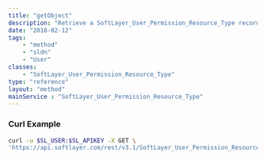 ```yaml
---
title: "getObject"
description: "Retrieve a SoftLayer_User_Permission_Resource_Type record."
date: "2018-02-12"
tags:
    - "method"
    - "sldn"
    - "User"
classes:
    - "SoftLayer_User_Permission_Resource_Type"
type: "reference"
layout: "method"
mainService : "SoftLayer_User_Permission_Resource_Type"
---
```


### Curl Example
```bash
curl -u $SL_USER:$SL_APIKEY -X GET \
'https://api.softlayer.com/rest/v3.1/SoftLayer_User_Permission_Resource_Type/{SoftLayer_User_Permission_Resource_TypeID}/getObject'
```
